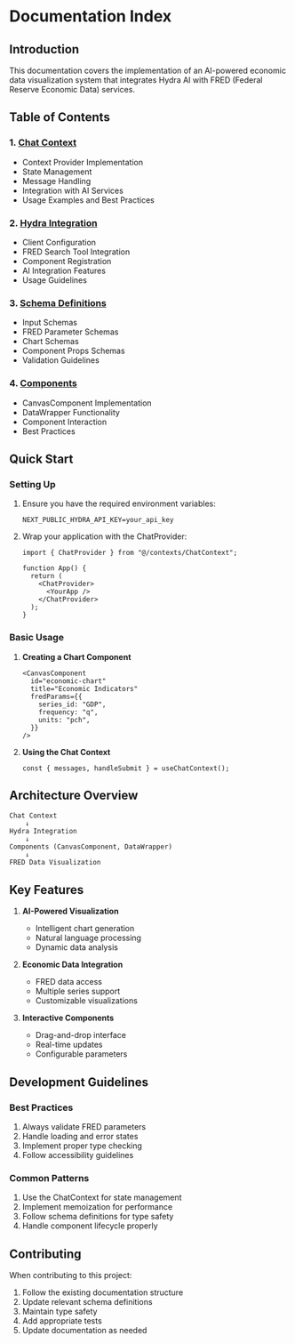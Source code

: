 # Documentation Index

## Introduction

This documentation covers the implementation of an AI-powered economic data visualization system that integrates Hydra AI with FRED (Federal Reserve Economic Data) services.

## Table of Contents

### 1. [Chat Context](./ChatContext.md)

- Context Provider Implementation
- State Management
- Message Handling
- Integration with AI Services
- Usage Examples and Best Practices

### 2. [Hydra Integration](./HydraIntegration.md)

- Client Configuration
- FRED Search Tool Integration
- Component Registration
- AI Integration Features
- Usage Guidelines

### 3. [Schema Definitions](./SchemaDefinitions.md)

- Input Schemas
- FRED Parameter Schemas
- Chart Schemas
- Component Props Schemas
- Validation Guidelines

### 4. [Components](./Components.md)

- CanvasComponent Implementation
- DataWrapper Functionality
- Component Interaction
- Best Practices

## Quick Start

### Setting Up

1. Ensure you have the required environment variables:

   ```
   NEXT_PUBLIC_HYDRA_API_KEY=your_api_key
   ```

2. Wrap your application with the ChatProvider:

   ```tsx
   import { ChatProvider } from "@/contexts/ChatContext";

   function App() {
     return (
       <ChatProvider>
         <YourApp />
       </ChatProvider>
     );
   }
   ```

### Basic Usage

1. **Creating a Chart Component**

   ```tsx
   <CanvasComponent
     id="economic-chart"
     title="Economic Indicators"
     fredParams={{
       series_id: "GDP",
       frequency: "q",
       units: "pch",
     }}
   />
   ```

2. **Using the Chat Context**
   ```tsx
   const { messages, handleSubmit } = useChatContext();
   ```

## Architecture Overview

```
Chat Context
    ↓
Hydra Integration
    ↓
Components (CanvasComponent, DataWrapper)
    ↓
FRED Data Visualization
```

## Key Features

1. **AI-Powered Visualization**

   - Intelligent chart generation
   - Natural language processing
   - Dynamic data analysis

2. **Economic Data Integration**

   - FRED data access
   - Multiple series support
   - Customizable visualizations

3. **Interactive Components**
   - Drag-and-drop interface
   - Real-time updates
   - Configurable parameters

## Development Guidelines

### Best Practices

1. Always validate FRED parameters
2. Handle loading and error states
3. Implement proper type checking
4. Follow accessibility guidelines

### Common Patterns

1. Use the ChatContext for state management
2. Implement memoization for performance
3. Follow schema definitions for type safety
4. Handle component lifecycle properly

## Contributing

When contributing to this project:

1. Follow the existing documentation structure
2. Update relevant schema definitions
3. Maintain type safety
4. Add appropriate tests
5. Update documentation as needed
